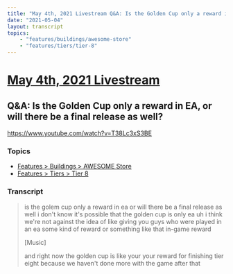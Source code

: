 ```yaml
---
title: "May 4th, 2021 Livestream Q&A: Is the Golden Cup only a reward in EA, or will there be a final release as well?"
date: "2021-05-04"
layout: transcript
topics:
    - "features/buildings/awesome-store"
    - "features/tiers/tier-8"
---
```

# [May 4th, 2021 Livestream](../2021-05-04.md)
## Q&A: Is the Golden Cup only a reward in EA, or will there be a final release as well?
https://www.youtube.com/watch?v=T38Lc3xS3BE

### Topics
* [Features > Buildings > AWESOME Store](../topics/features/buildings/awesome-store.md)
* [Features > Tiers > Tier 8](../topics/features/tiers/tier-8.md)

### Transcript

> is the golem cup only a reward in ea or will there be a final release as well i don't know it's possible that the golden cup is only ea uh i think we're not against the idea of like giving you guys who were played in an ea some kind of reward or something like that in-game reward
>
> [Music]
>
> and right now the golden cup is like your your reward for finishing tier eight because we haven't done more with the game after that
